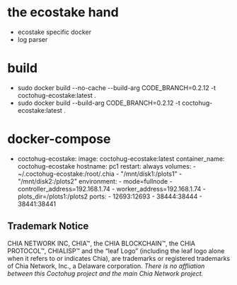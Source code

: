 # the ecostake hand
- ecostake specific docker
- log parser

# build
- sudo docker build --no-cache --build-arg CODE_BRANCH=0.2.12 -t coctohug-ecostake:latest .
- sudo docker build --build-arg CODE_BRANCH=0.2.12 -t coctohug-ecostake:latest .

# docker-compose
- coctohug-ecostake: 
        image: coctohug-ecostake:latest 
        container_name: coctohug-ecostake
        hostname: pc1 
        restart: always 
        volumes: 
            - ~/.coctohug-ecostake:/root/.chia 
            - "/mnt/disk1:/plots1" 
            - "/mnt/disk2:/plots2" 
        environment: 
            - mode=fullnode 
            - controller_address=192.168.1.74 
            - worker_address=192.168.1.74
            - plots_dir=/plots1:/plots2 
        ports: 
            - 12693:12693 
            - 38444:38444 
            - 38441:38441

## Trademark Notice
CHIA NETWORK INC, CHIA™, the CHIA BLOCKCHAIN™, the CHIA PROTOCOL™, CHIALISP™ and the “leaf Logo” (including the leaf logo alone when it refers to or indicates Chia), are trademarks or registered trademarks of Chia Network, Inc., a Delaware corporation. *There is no affliation between this Coctohug project and the main Chia Network project.*
 
 
 
 
